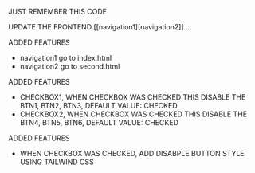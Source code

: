 JUST REMEMBER THIS CODE

UPDATE THE FRONTEND
[[navigation1][navigation2]]
...

ADDED FEATURES 
- navigation1 go to index.html
- navigation2 go to second.html


ADDED FEATURES
- CHECKBOX1, WHEN CHECKBOX WAS CHECKED THIS DISABLE THE BTN1, BTN2, BTN3, DEFAULT VALUE: CHECKED
- CHECKBOX2, WHEN CHECKBOX WAS CHECKED THIS DISABLE THE BTN4, BTN5, BTN6, DEFAULT VALUE: CHECKED


ADDED FEATURES 
- WHEN CHECKBOX WAS CHECKED, ADD DISABPLE BUTTON STYLE USING TAILWIND CSS
